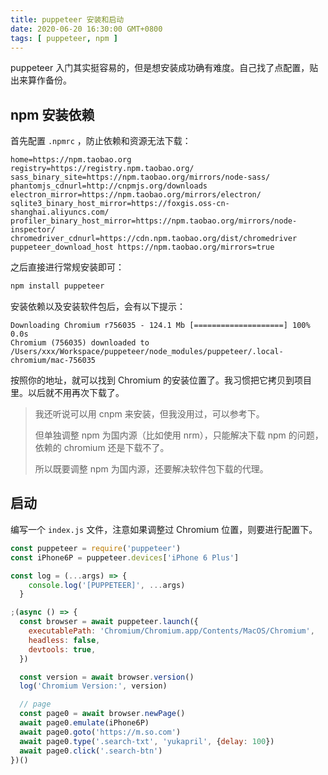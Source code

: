 ```yaml
---
title: puppeteer 安装和启动
date: 2020-06-20 16:30:00 GMT+0800
tags: [ puppeteer, npm ]
---
```


puppeteer 入门其实挺容易的，但是想安装成功确有难度。自己找了点配置，贴出来算作备份。

<!-- truncate -->

## npm 安装依赖

首先配置 `.npmrc` ，防止依赖和资源无法下载：

```
home=https://npm.taobao.org
registry=https://registry.npm.taobao.org/
sass_binary_site=https://npm.taobao.org/mirrors/node-sass/
phantomjs_cdnurl=http://cnpmjs.org/downloads
electron_mirror=https://npm.taobao.org/mirrors/electron/
sqlite3_binary_host_mirror=https://foxgis.oss-cn-shanghai.aliyuncs.com/
profiler_binary_host_mirror=https://npm.taobao.org/mirrors/node-inspector/
chromedriver_cdnurl=https://cdn.npm.taobao.org/dist/chromedriver
puppeteer_download_host https://npm.taobao.org/mirrors=true
```

之后直接进行常规安装即可：

```bash
npm install puppeteer
```

安装依赖以及安装软件包后，会有以下提示：

```
Downloading Chromium r756035 - 124.1 Mb [====================] 100% 0.0s
Chromium (756035) downloaded to /Users/xxx/Workspace/puppeteer/node_modules/puppeteer/.local-chromium/mac-756035
```

按照你的地址，就可以找到 Chromium 的安装位置了。我习惯把它拷贝到项目里。以后就不用再次下载了。

> 我还听说可以用 cnpm 来安装，但我没用过，可以参考下。
>
> 但单独调整 npm 为国内源（比如使用 nrm），只能解决下载 npm 的问题，依赖的 chromium 还是下载不了。
>
> 所以既要调整 npm 为国内源，还要解决软件包下载的代理。

## 启动

编写一个 `index.js` 文件，注意如果调整过 Chromium 位置，则要进行配置下。

```jsx
const puppeteer = require('puppeteer')
const iPhone6P = puppeteer.devices['iPhone 6 Plus']

const log = (...args) => {
    console.log('[PUPPETEER]', ...args)
  }

;(async () => {
  const browser = await puppeteer.launch({
    executablePath: 'Chromium/Chromium.app/Contents/MacOS/Chromium',
    headless: false,
    devtools: true,
  })

  const version = await browser.version()
  log('Chromium Version:', version)

  // page
  const page0 = await browser.newPage()
  await page0.emulate(iPhone6P)
  await page0.goto('https://m.so.com')
  await page0.type('.search-txt', 'yukapril', {delay: 100})
  await page0.click('.search-btn')
})()
```
